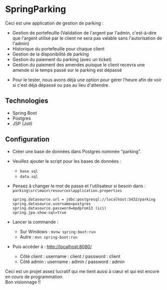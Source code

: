 # SpringParking

Ceci est une application de gestion de parking :

- Gestion de portefeuille (Validation de l'argent par l'admin, c'est-à-dire que l'argent utilisé par le client ne sera pas valable sans l'autorisation de l'admin)  
- Historique du portefeuille pour chaque client  
- Gestion de la disponibilité de parking  
- Gestion du paiement du parking (avec un ticket)  
- Gestion du paiement des amendes puisque le client recevra une amende si le temps passé sur le parking est dépassé  

* Pour le tester, nous avons déjà une option pour gérer l'heure afin de voir si c'est déjà dépassé ou pas au lieu d'attendre. 

## Technologies  
- Spring Boot  
- Postgres  
- JSP (Jstl)  

## Configuration 

- Créer une base de données dans Postgres nommée "parking".  
- Veuillez ajouter le script pour les bases de données : 
  - `base.sql`  
  - `data.sql`

- Pensez à changer le mot de passe et l'utilisateur si besoin dans : `parking\src\main\resources\application.properties`
    ```properties
    spring.datasource.url = jdbc:postgresql://localhost:5432/parking
    spring.datasource.username=postgres
    spring.datasource.password=mpdprom13 (ici)
    spring.jpa.show-sql=true 
    ```

- Lancer la commande : 
  - Sur Windows : `mvnw spring-boot:run`
  - Autre : `mvn spring-boot:run`

- Puis accéder à : [http://localhost:8080/](http://localhost:8080/)
  - Côté client : username : client / password : client
  - Côté admin : username : admin / password : admin

Ceci est un projet assez lucratif qui me tient aussi à cœur et qui est encore en cours de programmation.  
Bon visionnage !!
